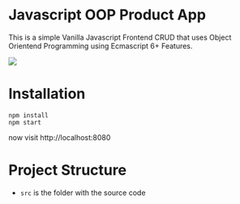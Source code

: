 # Javascript OOP Product App

This is a simple Vanilla Javascript Frontend CRUD that uses Object Orientend Programming using Ecmascript 6+ Features.

![](docs/Capturadepantalla.png)

# Installation

```
npm install
npm start
```

now visit http://localhost:8080

# Project Structure

- `src` is the folder with the source code
